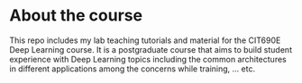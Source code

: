 # About the course
This repo includes my lab teaching tutorials and material for the CIT690E Deep Learning course. It is a postgraduate course that aims to build student experience with Deep Learning topics including the common architectures in different applications among the concerns while training, ... etc.
